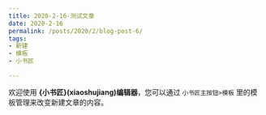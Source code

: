 ```yaml
---
title: 2020-2-16-测试文章
date: 2020-2-16
permalink: /posts/2020/2/blog-post-6/ 
tags: 
- 新建
- 模板
- 小书匠

---
```



欢迎使用 **{小书匠}(xiaoshujiang)编辑器**，您可以通过 `小书匠主按钮>模板` 里的模板管理来改变新建文章的内容。
